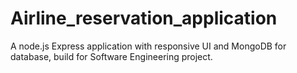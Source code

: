 # Airline_reservation_application
A node.js Express application with responsive UI and MongoDB for database, build for Software Engineering project.
